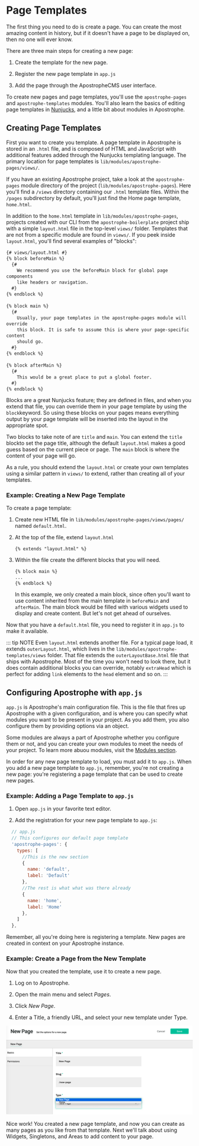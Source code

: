 # Page Templates

The first thing you need to do is create a page. You can create the most amazing content in history, but if it doesn't have a page to be displayed on, then no one will ever know.

There are three main steps for creating a new page:

1. Create the template for the new page.

2. Register the new page template in `app.js`

3. Add the page through the ApostropheCMS user interface.

To create new pages and page templates, you'll use the `apostrophe-pages` and `apostrophe-templates` modules. You'll also learn the basics of editing page templates in [Nunjucks](https://mozilla.github.io/nunjucks/), and a little bit about modules in Apostrophe.

## Creating Page Templates

First you want to create you template. A page template in Apostrophe is stored in an `.html` file, and is composed of HTML and JavaScript with additional features added through the Nunjucks templating language. The primary location for page templates is `lib/modules/apostrophe-pages/views/`.

If you have an existing Apostrophe project, take a look at the `apostrophe-pages` module directory of the project \(`lib/modules/apostrophe-pages`\). Here you'll find a `/views` directory containing our `.html` template files. Within the `/pages` subdirectory by default, you'll just find the Home page template, `home.html`.

In addition to the `home.html` template in `lib/modules/apostrophe-pages`, projects created with our CLI from the `apostrophe-boilerplate` project ship with a simple `layout.html` file in the top-level `views/` folder. Templates  that are not from a specific module are found in `views/`. If you peek inside `layout.html`, you'll find several examples of "blocks":


```django
{# views/layout.html #}
{% block beforeMain %}
  {#
    We recommend you use the beforeMain block for global page components
    like headers or navigation.
  #}
{% endblock %}

{% block main %}
  {#
    Usually, your page templates in the apostrophe-pages module will override
    this block. It is safe to assume this is where your page-specific content
    should go.
  #}
{% endblock %}

{% block afterMain %}
  {#
    This would be a great place to put a global footer.
  #}
{% endblock %}
```

Blocks are a great Nunjucks feature; they are defined in files, and when you extend that file, you can override them in your page template by using the `block`keyword. So using these blocks on your pages means everything output by your page template will be inserted into the layout in the appropriate spot.

Two blocks to take note of are `title` and `main`. You can extend the `title` blockto set the page title, although the default `layout.html` makes a good guess based on the current piece or page. The `main` block is where the content of your page will go.

As a rule, you should extend the `layout.html` or create your own templates using a similar pattern in `views/` to extend, rather than creating all of your templates.

### Example: Creating a New Page Template

To create a page template:

1. Create new HTML file in `lib/modules/apostrophe-pages/views/pages/` named `default.html`.

2. At the top of the file, extend `layout.html`
    ```django
    {% extends "layout.html" %}
    ```
3. Within the file create the different blocks that you will need.

    ```django
    {% block main %}
    ...
    {% endblock %}
    ```

    In this example, we only created a main block, since often you'll want to use content inherited from the main template in `beforeMain` and `afterMain`. The main block would be filled with various widgets used to display and create content. But let's not get ahead of ourselves.

Now that you have a `default.html` file, you need to register it in `app.js` to make it available.

::: tip NOTE
Even `layout.html` extends another file. For a typical page load, it extends `outerLayout.html`, which lives in the `lib/modules/apostrophe-templates/views` folder. That file extends the `outerLayoutBase.html` file that ships with Apostrophe. Most of the time you won't need to look there, but it does contain additional blocks you can override, notably `extraHead` which is perfect for adding `link` elements to the `head` element and so on.
:::

## Configuring Apostrophe with `app.js`

`app.js` is Apostrophe's main configuration file. This is the file that fires up Apostrophe with a given configuration, and is where you can specify what modules you want to be present in your project. As you add them, you also configure them by providing options via an object.

Some modules are always a part of Apostrophe whether you configure them or not, and you can create your own modules to meet the needs of your project. To learn more abuou modules, visit the [Modules section](/core-concepts/modules/README.md).

In order for any new page template to load, you must add it to `app.js`. When you add a new page template to `app.js`, remember, you're not creating a new page: you're registering a page template that can be used to create new pages.


### Example: Adding a Page Template to `app.js`

1. Open `app.js` in your favorite text editor.

2. Add the registration for your new page template to `app.js`:

  ```javascript
    // app.js
    // This configures our default page template
    'apostrophe-pages': {
      types: [
        //This is the new section
        {
          name: 'default',
          label: 'Default'
        },
        //The rest is what what was there already
        {
          name: 'home',
          label: 'Home'
        },
      ]
    },
  ```

Remember, all you're doing here is registering a template. New pages are created in context on your Apostrophe instance.

### Example: Create a Page from the New Template

Now that you created the template, use it to create a new page.

1. Log on to Apostrophe.

2. Open the main menu and select *Pages*.

3. Click *New Page*.

4. Enter a Title, a friendly URL, and select your new template under Type.

![Creating a new page](../../../images/assets/create_new_page2.png)


Nice work! You created a new page template, and now you can create as many pages as you like from that template. Next we'll talk about using Widgets, Singletons, and Areas to add content to your page.

